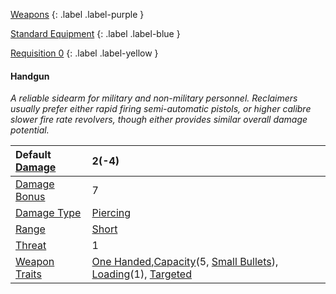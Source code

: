 
[Weapons](Game/Core/Weapons)
{: .label .label-purple }

[Standard Equipment](Game/Standard-Equipment)
{: .label .label-blue }

[Requisition 0](Game/Deployment#Requisition)
{: .label .label-yellow }
#### Handgun
*A reliable sidearm for military and non-military personnel. Reclaimers usually prefer either rapid firing semi-automatic pistols, or higher calibre slower fire rate revolvers, though either provides similar overall damage potential.*

| Default [Damage](Core/Weapons#Calculating%20Damage) | 2(-4) |
| :--- | :--- |
| [Damage Bonus](Game/Core/Weapons#Damage%20Bonus) | 7 |
| [Damage Type](Core/Weapons#Damage%20Type) | [Piercing](Game/Core/Injury#Piercing) |
| [Range](Core/Weapons#Range) | [Short](Game/Core/Movement#Short) |
| [Threat](Core/Weapons#Threat) | 1 |
| [Weapon Traits](Core/Weapon-Traits) | [One Handed](Game/Core/Weapon-Traits#One%20Handed),[Capacity](Game/Core/Weapon-Traits#Capacity(X,%20Type))(5, [Small Bullets](Game/Munition-Details#Small%20Bullets)), [Loading](Game/Core/Weapon-Traits#Loading(X))(1), [Targeted](Game/Core/Weapon-Traits#Targeted) |
